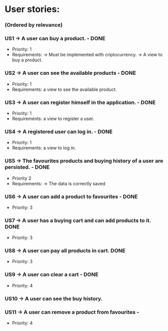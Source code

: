 # User stories: 
### (Ordered by relevance)
### US1 -> A user can buy a product. - DONE
* Priority: 1
* Requirements: -> Must be implemented with criptocurrency. 
                -> A view to buy a product. 
                
### US2 -> A user can see the available products - DONE
* Priority: 1
* Requirements: a view to see the available product. 

### US3 -> A user can register himself in the application. - DONE
* Priority: 1
* Requirements: a view to register a user. 

### US4 -> A registered user can log in. - DONE
* Priority: 1
* Requirements: a view to log in.

### US5 -> The favourites products and buying history of a user are persisted. - DONE
* Priority 2
* Requirements: -> The data is correctly saved

### US6 -> A user can add a product to favourites - DONE
* Priority: 3

### US7 -> A user has a buying cart and can add products to it. DONE
* Priority: 3

### US8 -> A user can pay all products in cart. DONE 
* Priority: 3 

### US9 -> A user can clear a cart - DONE
* Priority: 4

### US10 -> A user can see the buy history.

### US11 -> A user can remove a product from favourites - 
* Priority: 4

